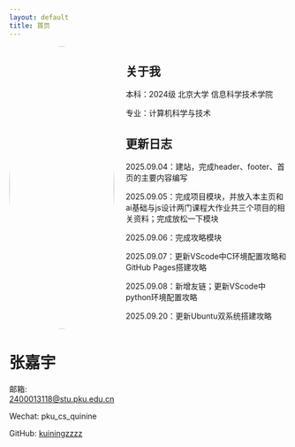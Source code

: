 ```yaml
---
layout: default
title: 首页
---
```


<div class="columns">
  <div class="card">
    <img src="{{ '/assets/images/yui.png' | relative_url }}" alt="头像" style="width:100%; border-radius:50%;">
    <h1>张嘉宇</h1>
    <p> 
      邮箱: <a href="mailto:2400013118@stu.pku.edu.cn">2400013118@stu.pku.edu.cn</a>
    </p>
    <p>
      Wechat: pku_cs_quinine
    </p>
    <p>
      GitHub: <a href="https://github.com/kuiningzzzz" target="_blank">kuiningzzzz</a>
    </p>
  </div>

  <div class="card">
    <h2>关于我</h2>
    <p>本科：2024级 北京大学 信息科学技术学院</p>
    <p>    专业：计算机科学与技术</p>
    <h2>更新日志</h2>
    <p>2025.09.04：建站，完成header、footer、首页的主要内容编写</p>
    <p>2025.09.05：完成项目模块，并放入本主页和ai基础与js设计两门课程大作业共三个项目的相关资料；完成放松一下模块</p>
    <p>2025.09.06：完成攻略模块</p>
    <p>2025.09.07：更新VScode中C环境配置攻略和GitHub Pages搭建攻略</p>
    <p>2025.09.08：新增友链；更新VScode中python环境配置攻略</p>
    <p>2025.09.20：更新Ubuntu双系统搭建攻略</p>
  </div>
</div>
